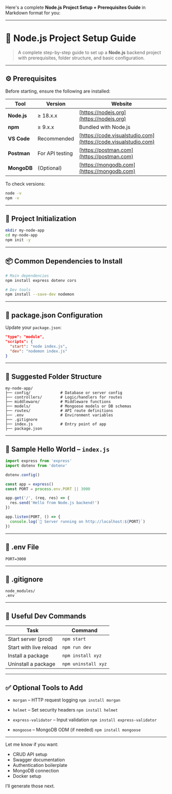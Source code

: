 Here's a complete **Node.js Project Setup + Prerequisites Guide** in Markdown format for you:

---

# 📘 Node.js Project Setup Guide

> A complete step-by-step guide to set up a **Node.js** backend project with prerequisites, folder structure, and basic configuration.

---

## ⚙️ Prerequisites

Before starting, ensure the following are installed:

| Tool        | Version         | Website                                                        |
| ----------- | --------------- | -------------------------------------------------------------- |
| **Node.js** | ≥ 18.x.x        | [https://nodejs.org](https://nodejs.org)                       |
| **npm**     | ≥ 9.x.x         | Bundled with Node.js                                           |
| **VS Code** | Recommended     | [https://code.visualstudio.com](https://code.visualstudio.com) |
| **Postman** | For API testing | [https://postman.com](https://postman.com)                     |
| **MongoDB** | (Optional)      | [https://mongodb.com](https://mongodb.com)                     |

To check versions:

```bash
node -v
npm -v
```

---

## 📁 Project Initialization

```bash
mkdir my-node-app
cd my-node-app
npm init -y
```

---

## 📦 Common Dependencies to Install

```bash
# Main dependencies
npm install express dotenv cors

# Dev tools
npm install --save-dev nodemon
```

---

## 🔧 package.json Configuration

Update your `package.json`:

```json
"type": "module",
"scripts": {
  "start": "node index.js",
  "dev": "nodemon index.js"
}
```

---

## 🌿 Suggested Folder Structure

```
my-node-app/
├── config/             # Database or server config
├── controllers/        # Logic/handlers for routes
├── middleware/         # Middleware functions
├── models/             # Mongoose models or DB schemas
├── routes/             # API route definitions
├── .env                # Environment variables
├── .gitignore
├── index.js            # Entry point of app
├── package.json
```

---

## 🧪 Sample Hello World – `index.js`

```js
import express from 'express'
import dotenv from 'dotenv'

dotenv.config()

const app = express()
const PORT = process.env.PORT || 3000

app.get('/', (req, res) => {
  res.send('Hello from Node.js backend!')
})

app.listen(PORT, () => {
  console.log(`🚀 Server running on http://localhost:${PORT}`)
})
```

---

## 🔐 .env File

```env
PORT=3000
```

---

## 🧾 .gitignore

```gitignore
node_modules/
.env
```

---

## 🧰 Useful Dev Commands

| Task                   | Command             |
| ---------------------- | ------------------- |
| Start server (prod)    | `npm start`         |
| Start with live reload | `npm run dev`       |
| Install a package      | `npm install xyz`   |
| Uninstall a package    | `npm uninstall xyz` |

---

## ✅ Optional Tools to Add

* `morgan` – HTTP request logging
  `npm install morgan`

* `helmet` – Set security headers
  `npm install helmet`

* `express-validator` – Input validation
  `npm install express-validator`

* `mongoose` – MongoDB ODM (if needed)
  `npm install mongoose`

---

Let me know if you want:

* CRUD API setup
* Swagger documentation
* Authentication boilerplate
* MongoDB connection
* Docker setup

I’ll generate those next.
